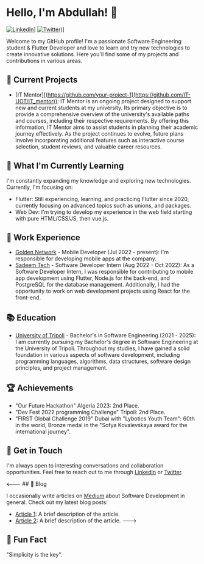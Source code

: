 # Hello, I'm Abdullah! 👋

[![LinkedIn](https://img.shields.io/badge/LinkedIn-Connect-blue?style=flat&logo=linkedin)](https://www.linkedin.com/in/your-linkedin-profile/)]
[![Twitter](https://img.shields.io/badge/Twitter-Follow-blue?style=flat&logo=twitter)](https://twitter.com/AbdullahArab101))]

Welcome to my GitHub profile! I'm a passionate Software Engineering student & Flutter Developer and love to learn and try new technologies to create innovative solutions. Here you'll find some of my projects and contributions in various areas.

## 🔭 Current Projects

- [IT Mentor][(https://github.com/your-project-1](https://github.com/IT-UOT/IT_mentor)): IT Mentor is an ongoing project designed to support new and current students at my university. Its primary objective is to provide a comprehensive overview of the university's available paths and courses, including their respective requirements. By offering this information, IT Mentor aims to assist students in planning their academic journey effectively. As the project continues to evolve, future plans involve incorporating additional features such as interactive course selection, student reviews, and valuable career resources.

## 🌱 What I'm Currently Learning

I'm constantly expanding my knowledge and exploring new technologies. Currently, I'm focusing on:

- Flutter: Still experiencing, learning, and practicing Flutter since 2020, currently focusing on advanced topics such as unions, and packages.
- Web Dev: I'm trying to develop my experience in the web field starting with pure HTML/CSS/JS, then vue.js.

## 💼 Work Experience

- [Golden Network](https://bekam.ly) - Mobile Developer (Jul 2022 - present): I'm responsible for developing mobile apps at the company.
- [Sadeem Tech](https://www.sadeem-tech.com) - Software Developer Intern (Aug 2022 - Oct 2022):  As a Software Developer Intern, I was responsible for contributing to mobile app development using Flutter, Node.js for the back-end, and PostgreSQL for the database management. Additionally, I had the opportunity to work on web development projects using React for the front-end.

## 📚 Education

- [University of Tripoli](https://uot.edu.ly/it/) -  Bachelor's in Software Engineering (2021 - 2025): I am currently pursuing my Bachelor's degree in Software Engineering at the University of Tripoli. Throughout my studies, I have gained a solid foundation in various aspects of software development, including programming languages, algorithms, data structures, software design principles, and project management.

## 🏆 Achievements

- "Our Future Hackathon" Algeria 2023: 2nd Place.
- "Dev Fest 2022 programming Challenge" Tripoli: 2nd Place.
- "FIRST Global Challenge 2019" Dubai with "Lybotics Youth Team": 60th in the world, Bronze medal in the "Sofya Kovalevskaya award for the international journey".

## 💬 Get in Touch

I'm always open to interesting conversations and collaboration opportunities. Feel free to reach out to me through [LinkedIn](https://www.linkedin.com/in/your-linkedin-profile/) or [Twitter](https://twitter.com/AbdullahArab101).

<--- ## 📝 Blog

I occasionally write articles on [Medium](https://medium.com/@abdullah-arab) about Software Development in general. Check out my latest blog posts:

- [Article 1](https://medium.com/@your-article-1): A brief description of the article.
- [Article 2](https://medium.com/@your-article-2): A brief description of the article.
--->
## 🌟 Fun Fact

"Simplicity is the key".

